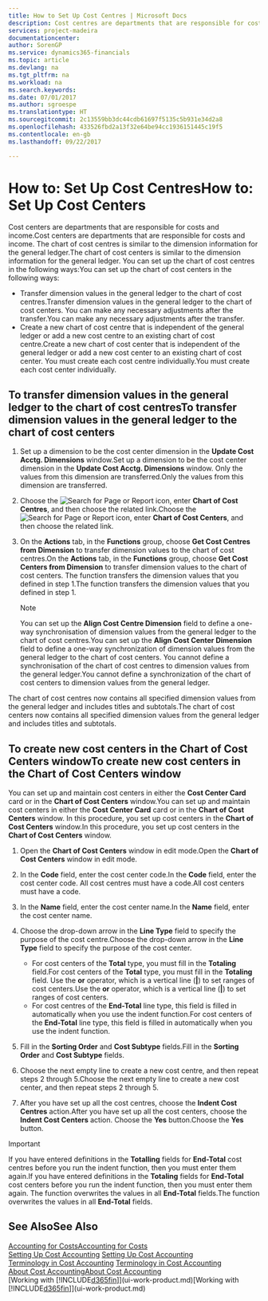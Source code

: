 ```yaml
---
title: How to Set Up Cost Centres | Microsoft Docs
description: Cost centres are departments that are responsible for costs and income. The chart of cost centres is similar to the dimension information for the general ledger.
services: project-madeira
documentationcenter: 
author: SorenGP
ms.service: dynamics365-financials
ms.topic: article
ms.devlang: na
ms.tgt_pltfrm: na
ms.workload: na
ms.search.keywords: 
ms.date: 07/01/2017
ms.author: sgroespe
ms.translationtype: HT
ms.sourcegitcommit: 2c13559bb3dc44cdb61697f5135c5b931e34d2a8
ms.openlocfilehash: 433526fbd2a13f32e64be94cc1936151445c19f5
ms.contentlocale: en-gb
ms.lasthandoff: 09/22/2017

---
```

# <a name="how-to-set-up-cost-centers"></a><span data-ttu-id="8c281-104">How to: Set Up Cost Centres</span><span class="sxs-lookup"><span data-stu-id="8c281-104">How to: Set Up Cost Centers</span></span>
<span data-ttu-id="8c281-105">Cost centers are departments that are responsible for costs and income.</span><span class="sxs-lookup"><span data-stu-id="8c281-105">Cost centers are departments that are responsible for costs and income.</span></span> <span data-ttu-id="8c281-106">The chart of cost centres is similar to the dimension information for the general ledger.</span><span class="sxs-lookup"><span data-stu-id="8c281-106">The chart of cost centers is similar to the dimension information for the general ledger.</span></span> <span data-ttu-id="8c281-107">You can set up the chart of cost centres in the following ways:</span><span class="sxs-lookup"><span data-stu-id="8c281-107">You can set up the chart of cost centers in the following ways:</span></span>  

-   <span data-ttu-id="8c281-108">Transfer dimension values in the general ledger to the chart of cost centres.</span><span class="sxs-lookup"><span data-stu-id="8c281-108">Transfer dimension values in the general ledger to the chart of cost centers.</span></span> <span data-ttu-id="8c281-109">You can make any necessary adjustments after the transfer.</span><span class="sxs-lookup"><span data-stu-id="8c281-109">You can make any necessary adjustments after the transfer.</span></span>  
-   <span data-ttu-id="8c281-110">Create a new chart of cost centre that is independent of the general ledger or add a new cost centre to an existing chart of cost centre.</span><span class="sxs-lookup"><span data-stu-id="8c281-110">Create a new chart of cost center that is independent of the general ledger or add a new cost center to an existing chart of cost center.</span></span> <span data-ttu-id="8c281-111">You must create each cost centre individually.</span><span class="sxs-lookup"><span data-stu-id="8c281-111">You must create each cost center individually.</span></span>  

## <a name="to-transfer-dimension-values-in-the-general-ledger-to-the-chart-of-cost-centers"></a><span data-ttu-id="8c281-112">To transfer dimension values in the general ledger to the chart of cost centres</span><span class="sxs-lookup"><span data-stu-id="8c281-112">To transfer dimension values in the general ledger to the chart of cost centers</span></span>  
1.  <span data-ttu-id="8c281-113">Set up a dimension to be the cost center dimension in the **Update Cost Acctg. Dimensions** window.</span><span class="sxs-lookup"><span data-stu-id="8c281-113">Set up a dimension to be the cost center dimension in the **Update Cost Acctg. Dimensions** window.</span></span> <span data-ttu-id="8c281-114">Only the values from this dimension are transferred.</span><span class="sxs-lookup"><span data-stu-id="8c281-114">Only the values from this dimension are transferred.</span></span>  
2.  <span data-ttu-id="8c281-115">Choose the ![Search for Page or Report](media/ui-search/search_small.png "Search for Page or Report icon") icon, enter **Chart of Cost Centres**, and then choose the related link.</span><span class="sxs-lookup"><span data-stu-id="8c281-115">Choose the ![Search for Page or Report](media/ui-search/search_small.png "Search for Page or Report icon") icon, enter **Chart of Cost Centers**, and then choose the related link.</span></span>  
3.  <span data-ttu-id="8c281-116">On the **Actions** tab, in the **Functions** group, choose **Get Cost Centres from Dimension** to transfer dimension values to the chart of cost centres.</span><span class="sxs-lookup"><span data-stu-id="8c281-116">On the **Actions** tab, in the **Functions** group, choose **Get Cost Centers from Dimension** to transfer dimension values to the chart of cost centers.</span></span> <span data-ttu-id="8c281-117">The function transfers the dimension values that you defined in step 1.</span><span class="sxs-lookup"><span data-stu-id="8c281-117">The function transfers the dimension values that you defined in step 1.</span></span>  

    > [!NOTE]  
    >  <span data-ttu-id="8c281-118">You can set up the **Align Cost Centre Dimension**  field to define a one-way synchronisation of dimension values from the general ledger to the chart of cost centres.</span><span class="sxs-lookup"><span data-stu-id="8c281-118">You can set up the **Align Cost Center Dimension**  field to define a one-way synchronization of dimension values from the general ledger to the chart of cost centers.</span></span> <span data-ttu-id="8c281-119">You cannot define a synchronisation of the chart of cost centres to dimension values from the general ledger.</span><span class="sxs-lookup"><span data-stu-id="8c281-119">You cannot define a synchronization of the chart of cost centers to dimension values from the general ledger.</span></span>  

<span data-ttu-id="8c281-120">The chart of cost centres now contains all specified dimension values from the general ledger and includes titles and subtotals.</span><span class="sxs-lookup"><span data-stu-id="8c281-120">The chart of cost centers now contains all specified dimension values from the general ledger and includes titles and subtotals.</span></span>  

## <a name="to-create-new-cost-centers-in-the-chart-of-cost-centers-window"></a><span data-ttu-id="8c281-121">To create new cost centers in the Chart of Cost Centers window</span><span class="sxs-lookup"><span data-stu-id="8c281-121">To create new cost centers in the Chart of Cost Centers window</span></span>  
<span data-ttu-id="8c281-122">You can set up and maintain cost centers in either the **Cost Center Card** card or in the **Chart of Cost Centers** window.</span><span class="sxs-lookup"><span data-stu-id="8c281-122">You can set up and maintain cost centers in either the **Cost Center Card** card or in the **Chart of Cost Centers** window.</span></span> <span data-ttu-id="8c281-123">In this procedure, you set up cost centers in the **Chart of Cost Centers** window.</span><span class="sxs-lookup"><span data-stu-id="8c281-123">In this procedure, you set up cost centers in the **Chart of Cost Centers** window.</span></span>  

1. <span data-ttu-id="8c281-124">Open the **Chart of Cost Centers** window in edit mode.</span><span class="sxs-lookup"><span data-stu-id="8c281-124">Open the **Chart of Cost Centers** window in edit mode.</span></span>  
2. <span data-ttu-id="8c281-125">In the **Code** field, enter the cost center code.</span><span class="sxs-lookup"><span data-stu-id="8c281-125">In the **Code** field, enter the cost center code.</span></span> <span data-ttu-id="8c281-126">All cost centres must have a code.</span><span class="sxs-lookup"><span data-stu-id="8c281-126">All cost centers must have a code.</span></span>  
3. <span data-ttu-id="8c281-127">In the **Name** field, enter the cost center name.</span><span class="sxs-lookup"><span data-stu-id="8c281-127">In the **Name** field, enter the cost center name.</span></span>  
4. <span data-ttu-id="8c281-128">Choose the drop-down arrow in the **Line Type** field to specify the purpose of the cost centre.</span><span class="sxs-lookup"><span data-stu-id="8c281-128">Choose the drop-down arrow in the **Line Type** field to specify the purpose of the cost center.</span></span>  

    - <span data-ttu-id="8c281-129">For cost centers of the **Total** type, you must fill in the **Totaling** field.</span><span class="sxs-lookup"><span data-stu-id="8c281-129">For cost centers of the **Total** type, you must fill in the **Totaling** field.</span></span> <span data-ttu-id="8c281-130">Use the **or** operator, which is a vertical line (**&#124;**) to set ranges of cost centers.</span><span class="sxs-lookup"><span data-stu-id="8c281-130">Use the **or** operator, which is a vertical line (**&#124;**) to set ranges of cost centers.</span></span>  
    - <span data-ttu-id="8c281-131">For cost centres of the **End-Total** line type, this field is filled in automatically when you use the indent function.</span><span class="sxs-lookup"><span data-stu-id="8c281-131">For cost centers of the **End-Total** line type, this field is filled in automatically when you use the indent function.</span></span>  
5.  <span data-ttu-id="8c281-132">Fill in the **Sorting Order** and **Cost Subtype** fields.</span><span class="sxs-lookup"><span data-stu-id="8c281-132">Fill in the **Sorting Order** and **Cost Subtype** fields.</span></span>  
6.  <span data-ttu-id="8c281-133">Choose the next empty line to create a new cost centre, and then repeat steps 2 through 5.</span><span class="sxs-lookup"><span data-stu-id="8c281-133">Choose the next empty line to create a new cost center, and then repeat steps 2 through 5.</span></span>  
7.  <span data-ttu-id="8c281-134">After you have set up all the cost centres, choose the **Indent Cost Centres** action.</span><span class="sxs-lookup"><span data-stu-id="8c281-134">After you have set up all the cost centers, choose the **Indent Cost Centers** action.</span></span> <span data-ttu-id="8c281-135">Choose the **Yes** button.</span><span class="sxs-lookup"><span data-stu-id="8c281-135">Choose the **Yes** button.</span></span>  

> [!IMPORTANT]  
>  <span data-ttu-id="8c281-136">If you have entered definitions in the **Totalling** fields for **End-Total** cost centres before you run the indent function, then you must enter them again.</span><span class="sxs-lookup"><span data-stu-id="8c281-136">If you have entered definitions in the **Totaling** fields for **End-Total** cost centers before you run the indent function, then you must enter them again.</span></span> <span data-ttu-id="8c281-137">The function overwrites the values in all **End-Total** fields.</span><span class="sxs-lookup"><span data-stu-id="8c281-137">The function overwrites the values in all **End-Total** fields.</span></span>  

## <a name="see-also"></a><span data-ttu-id="8c281-138">See Also</span><span class="sxs-lookup"><span data-stu-id="8c281-138">See Also</span></span>  
[<span data-ttu-id="8c281-139">Accounting for Costs</span><span class="sxs-lookup"><span data-stu-id="8c281-139">Accounting for Costs</span></span>](finance-manage-cost-accounting.md)  
<span data-ttu-id="8c281-140">[Setting Up Cost Accounting](finance-set-up-cost-accounting.md) </span><span class="sxs-lookup"><span data-stu-id="8c281-140">[Setting Up Cost Accounting](finance-set-up-cost-accounting.md) </span></span>  
<span data-ttu-id="8c281-141">[Terminology in Cost Accounting](finance-terminology-in-cost-accounting.md) </span><span class="sxs-lookup"><span data-stu-id="8c281-141">[Terminology in Cost Accounting](finance-terminology-in-cost-accounting.md) </span></span>  
[<span data-ttu-id="8c281-142">About Cost Accounting</span><span class="sxs-lookup"><span data-stu-id="8c281-142">About Cost Accounting</span></span>](finance-about-cost-accounting.md)  
<span data-ttu-id="8c281-143">[Working with [!INCLUDE[d365fin](includes/d365fin_md.md)]](ui-work-product.md)</span><span class="sxs-lookup"><span data-stu-id="8c281-143">[Working with [!INCLUDE[d365fin](includes/d365fin_md.md)]](ui-work-product.md)</span></span>

